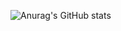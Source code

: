 ![Anurag's GitHub stats](https://github-readme-stats.vercel.app/api?username=cyamy&show_icons=true&theme=cobalt)
